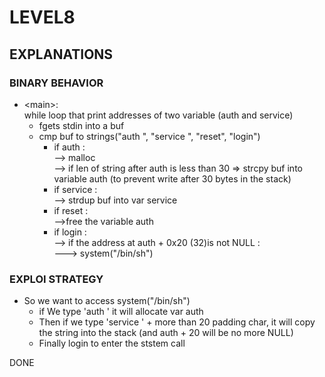 # LEVEL8

## EXPLANATIONS
### BINARY BEHAVIOR
- \<main\>:  
    while loop that print addresses of two variable (auth and service)  
    - fgets stdin into a buf 
    - cmp buf to strings("auth ", "service ", "reset", "login")  
        - if auth :  
        --> malloc  
        --> if len of string after auth is less than 30 => strcpy buf into variable auth (to prevent write after 30 bytes in the stack)  
        - if service :    
        --> strdup buf into var service  
        - if reset :  
        -->free the variable auth  
        - if login :  
        --> if the address at auth + 0x20 (32)is not NULL :  
        ---> system("/bin/sh")
### EXPLOI STRATEGY
- So we want to access system("/bin/sh")  
    - if We type 'auth ' it will allocate var auth  
    - Then if we type 'service ' + more than 20 padding char, it will copy the string into the stack (and auth + 20 will be no more NULL)  
    - Finally login to enter the ststem call  

DONE
